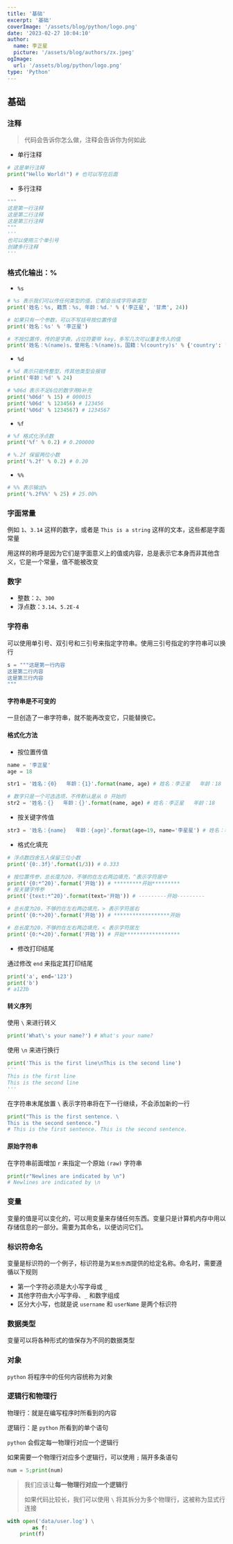 ```yaml
---
title: '基础'
excerpt: '基础'
coverImage: '/assets/blog/python/logo.png'
date: '2023-02-27 10:04:10'
author:
  name: 李正星
  picture: '/assets/blog/authors/zx.jpeg'
ogImage:
  url: '/assets/blog/python/logo.png'
type: 'Python'
---
```


## 基础

### 注释

> 代码会告诉你怎么做，注释会告诉你为何如此

- 单行注释

```python
# 这是单行注释
print("Hello World!") # 也可以写在后面
```

- 多行注释

```python
"""
这是第一行注释
这是第二行注释
这是第三行注释
"""
'''
也可以使用三个单引号
创建多行注释
'''
```

### 格式化输出：%

- `%s`

```py
# %s 表示我们可以传任何类型的值，它都会当成字符串类型
print('姓名：%s, 籍贯：%s, 年龄：%d.' % ('李正星', '甘肃', 24))

# 如果只有一个参数，可以不写括号按位置传值
print('姓名：%s' % '李正星')

# 不按位置传，传的是字典，占位符要带 key，多写几次可以重复传入的值
print('姓名：%(name)s，曾用名：%(name)s，国籍：%(country)s' % {'country': 'China', 'name': 'Lzx'})
```

- `%d`

```py
# %d 表示只能传整型，传其他类型会报错
print('年龄：%d' % 24)

# %06d 表示不足6位的数字用0补充
print('%06d' % 15) # 000015
print('%06d' % 123456) # 123456
print('%06d' % 1234567) # 1234567
```

- `%f`

```py
# %f 格式化浮点数
print('%f' % 0.2) # 0.200000

# %.2f 保留两位小数
print('%.2f' % 0.2) # 0.20
```

- `%%`

```py
# %% 表示输出%
print('%.2f%%' % 25) # 25.00%
```

### 字面常量

例如 `1`、`3.14` 这样的数字，或者是 `This is a string` 这样的文本，这些都是字面常量

用这样的称呼是因为它们是字面意义上的值或内容，总是表示它本身而非其他含义，它是一个常量，值不能被改变

### 数字

- 整数：`2`、`300`
- 浮点数：`3.14`、`5.2E-4`

### 字符串

可以使用单引号、双引号和三引号来指定字符串。使用三引号指定的字符串可以换行

```python
s = """这是第一行内容
这是第二行内容
这是第三行内容
"""
```

#### 字符串是不可变的

一旦创造了一串字符串，就不能再改变它，只能替换它。

#### 格式化方法

- 按位置传值

```python
name = '李正星'
age = 18

str1 = '姓名：{0}   年龄：{1}'.format(name, age) # 姓名：李正星   年龄：18

# 数字只是一个可选选项，不传默认是从 0 开始的
str2 = '姓名：{}   年龄：{}'.format(name, age) # 姓名：李正星   年龄：18
```

- 按关键字传值

```python
str3 = '姓名：{name}   年龄：{age}'.format(age=19, name='李星星') # 姓名：李星星   年龄：19
```

- 格式化填充

```python
# 浮点数四舍五入保留三位小数
print('{0:.3f}'.format(1/3)) # 0.333

# 按位置传参，总长度为20，不够的在左右两边填充，^表示字符居中
print('{0:*^20}'.format('开始')) # *********开始*********
# 按关键字传参
print('{text:*^20}'.format(text='开始')) # ---------开始---------

# 总长度为20，不够的在左右两边填充，> 表示字符居右
print('{0:*>20}'.format('开始')) # ******************开始

# 总长度为20，不够的在左右两边填充，< 表示字符居左
print('{0:*<20}'.format('开始')) # 开始******************
```

- 修改打印结尾

通过修改 `end` 来指定其打印结尾

```python
print('a', end='123')
print('b') 
# a123b
```

#### 转义序列

使用 `\` 来进行转义

```python
print('What\'s your name?') # What's your name?
```

使用 `\n` 来进行换行

```python
print('This is the first line\nThis is the second line')
'''
This is the first line
This is the second line
'''
```

在字符串末尾放置 `\` 表示字符串将在下一行继续，不会添加新的一行

```python
print("This is the first sentence. \
This is the second sentence.")
# This is the first sentence. This is the second sentence.
```

#### 原始字符串

在字符串前面增加 `r` 来指定一个原始 `(raw)` 字符串

```python
print(r"Newlines are indicated by \n")
# Newlines are indicated by \n
```

### 变量

变量的值是可以变化的，可以用变量来存储任何东西。变量只是计算机内存中用以存储信息的一部分。需要为其命名，以便访问它们。

### 标识符命名

变量是标识符的一个例子，标识符是为`某些东西`提供的给定名称。命名时，需要遵循以下规则

- 第一个字符必须是大小写字母或 `_`
- 其他字符由大小写字母、`_` 和数字组成
- 区分大小写，也就是说 `username` 和 `userName` 是两个标识符
  
### 数据类型

变量可以将各种形式的值保存为不同的数据类型

### 对象

`python` 将程序中的任何内容统称为对象

### 逻辑行和物理行

物理行：就是在编写程序时所看到的内容

逻辑行：是 `python` 所看到的单个语句

`python` 会假定每一物理行对应一个逻辑行

如果需要一个物理行对应多个逻辑行，可以使用 `;` 隔开多条语句

```python
num = 5;print(num)
```

> 我们应该让**每一物理行对应一个逻辑行**
> 
> 如果代码比较长，我们可以使用 `\` 将其拆分为多个物理行，这被称为显式行连接

```python
with open('data/user.log') \
        as f:
    print(f)
```